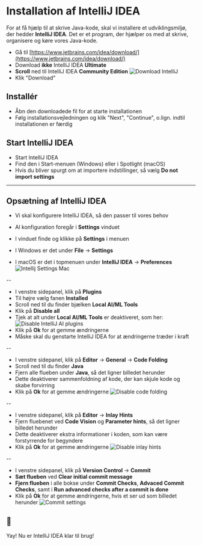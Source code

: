 # Installation af IntelliJ IDEA

For at få hjælp til at skrive Java-kode, skal vi installere et udviklingsmiljø, der hedder **IntelliJ IDEA**. Det er et program, der hjælper os med at skrive, organisere og køre vores Java-kode.

- Gå til [https://www.jetbrains.com/idea/download/](https://www.jetbrains.com/idea/download/)
- Download **ikke** IntelliJ IDEA **Ultimate**
- **Scroll** ned til IntelliJ IDEA **Community Edition**
    ![Download IntelliJ](img/download-intellij.png)
- Klik "Download"

## Installér

- Åbn den downloadede fil for at starte installationen
- Følg installationsvejledningen og klik "Next", "Continue", o.lign. indtil installationen er færdig

## Start IntelliJ IDEA

- Start IntelliJ IDEA
- Find den i Start-menuen (Windows) eller i Spotlight (macOS)
- Hvis du bliver spurgt om at importere indstillinger, så vælg **Do not import settings**

---

## Opsætning af IntelliJ IDEA

- Vi skal konfigurere IntelliJ IDEA, så den passer til vores behov

- Al konfiguration foregår i **Settings** vinduet
- I vinduet finde og klikke på **Settings** i menuen
- I Windows er det under **File** → **Settings**
- I macOS er det i topmenuen under **IntelliJ IDEA** → **Preferences**
    ![Intellij Settings Mac](img/intellij-settings-mac.png)

--

- I venstre sidepanel, klik på **Plugins**
- Til højre vælg fanen **Installed**
- Scroll ned til du finder bjælken **Local AI/ML Tools**
- Klik på **Disable all**
- Tjek at alt under **Local AI/ML Tools** er deaktiveret, som her:
![Disable IntelliJ AI plugins](img/intellij-ai.png)
- Klik på **Ok** for at gemme ændringerne
- Måske skal du genstarte IntelliJ IDEA for at ændringerne træder i kraft

--

- I venstre sidepanel, klik på **Editor** → **General** → **Code Folding**
- Scroll ned til du finder **Java**
- Fjern alle flueben under **Java**, så det ligner billedet herunder
- Dette deaktiverer sammenfoldning af kode, der kan skjule kode og skabe forvirring
- Klik på **Ok** for at gemme ændringerne
![Disable code folding](img/intellij-codefold.png)

--

- I venstre sidepanel, klik på **Editor** → **Inlay Hints**
- Fjern fluebenet ved **Code Vision** og **Parameter hints**, så det ligner billedet herunder
- Dette deaktiverer ekstra informationer i koden, som kan være forstyrrende for begyndere
- Klik på **Ok** for at gemme ændringerne
![Disable inlay hints](img/intellij-inlays.png)

--

- I venstre sidepanel, klik på **Version Control** → **Commit**
- **Sæt flueben** ved **Clear initial commit message**
- **Fjern flueben** i alle bokse under **Commit Checks**, **Advaced Commit Checks**, samt i **Run advanced checks after a commit is done**
- Klik på **Ok** for at gemme ændringerne, hvis et ser ud som billedet herunder
![Commit settings](img/intellij-versioncontrol.png)

## 🎉
Yay! Nu er IntelliJ IDEA klar til brug!
